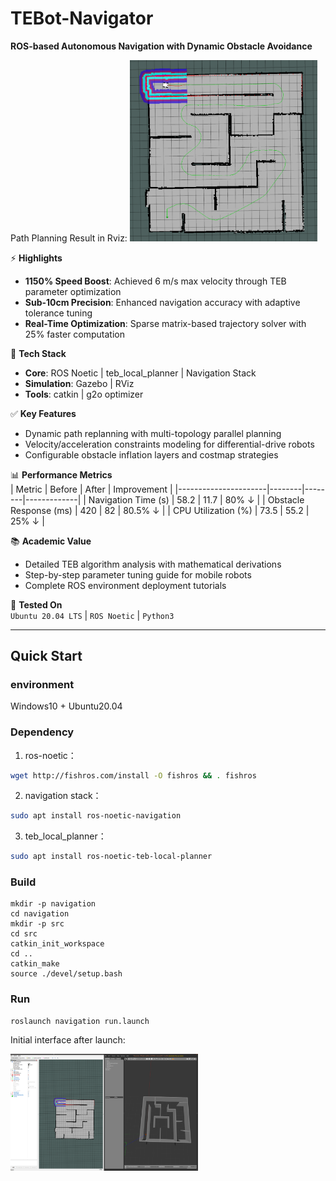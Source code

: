 # TEBot-Navigator  
**ROS-based Autonomous Navigation with Dynamic Obstacle Avoidance**

Path Planning Result in Rviz:
<img src="attachments/8938820ad827f7ae8b62ab046f885a26.png" alt="1" style="width: 300px; height: auto;">

⚡ **Highlights**  
- **1150% Speed Boost**: Achieved 6 m/s max velocity through TEB parameter optimization  
- **Sub-10cm Precision**: Enhanced navigation accuracy with adaptive tolerance tuning  
- **Real-Time Optimization**: Sparse matrix-based trajectory solver with 25% faster computation  

🔧 **Tech Stack**  
- **Core**: ROS Noetic | teb_local_planner | Navigation Stack  
- **Simulation**: Gazebo | RViz  
- **Tools**: catkin | g2o optimizer  

✅ **Key Features**  
- Dynamic path replanning with multi-topology parallel planning  
- Velocity/acceleration constraints modeling for differential-drive robots  
- Configurable obstacle inflation layers and costmap strategies  

📊 **Performance Metrics**  
| Metric               | Before | After  | Improvement |
|----------------------|--------|--------|-------------|
| Navigation Time (s)  | 58.2   | 11.7   | 80% ↓       |
| Obstacle Response (ms) | 420   | 82     | 80.5% ↓     |
| CPU Utilization (%)  | 73.5   | 55.2   | 25% ↓       |

📚 **Academic Value**  
- Detailed TEB algorithm analysis with mathematical derivations  
- Step-by-step parameter tuning guide for mobile robots  
- Complete ROS environment deployment tutorials  

🚧 **Tested On**  
`Ubuntu 20.04 LTS` | `ROS Noetic` | `Python3`  

---

## Quick Start
### environment
Windows10 + Ubuntu20.04

### Dependency
1. ros-noetic：
```bash
wget http://fishros.com/install -O fishros && . fishros
```
2. navigation stack：
```bash
sudo apt install ros-noetic-navigation
```
3. teb_local_planner：
```bash
sudo apt install ros-noetic-teb-local-planner
```

### Build
```shell
mkdir -p navigation
cd navigation
mkdir -p src
cd src
catkin_init_workspace
cd ..
catkin_make
source ./devel/setup.bash
```

### Run
```shell
roslaunch navigation run.launch
```

Initial interface after launch: 

<img src="attachments/026f8c1cd68eab020e53d4ac8894a1f0.png" alt="1" style="width: 300px; height: auto;">

